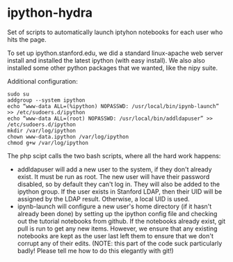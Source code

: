 ipython-hydra
=============

Set of scripts to automatically launch iptyhon notebooks for each user who hits the page.

To set up ipython.stanford.edu, we did a standard linux-apache web server install and installed the latest ipython (with easy install). We also also installed some other python packages that we wanted, like the nipy suite.

Additional configuration:

    sudo su
    addgroup --system ipython
    echo “www-data ALL=(%ipython) NOPASSWD: /usr/local/bin/ipynb-launch” >> /etc/sudoers.d/ipython
    echo “www-data ALL=(root) NOPASSWD: /usr/local/bin/addldapuser” >> /etc/sudoers.d/ipython
    mkdir /var/log/ipython
    chown www-data.ipython /var/log/ipython
    chmod g+w /var/log/ipython

The php scipt calls the two bash scripts, where all the hard work happens:
 * addldapuser will add a new user to the system, if they don't already exist. It must be run as root. The new user will have their password disabled, so by default they can't log in. They will also be added to the ipython group. If the user exists in Stanford LDAP, then their UID will be assigned by the LDAP result. Otherwise, a local UID is used. 
 * ipynb-launch will configure a new user's home directory (if it hasn't already been done) by setting up the ipython config file and checking out the tutorial notebooks from github. If the notebooks already exist, git pull is run to get any new items. However, we ensure that any existing notebooks are kept as the user last left them to ensure that we don't corrupt any of their edits. (NOTE: this part of the code suck particularly badly! Please tell me how to do this elegantly with git!)


